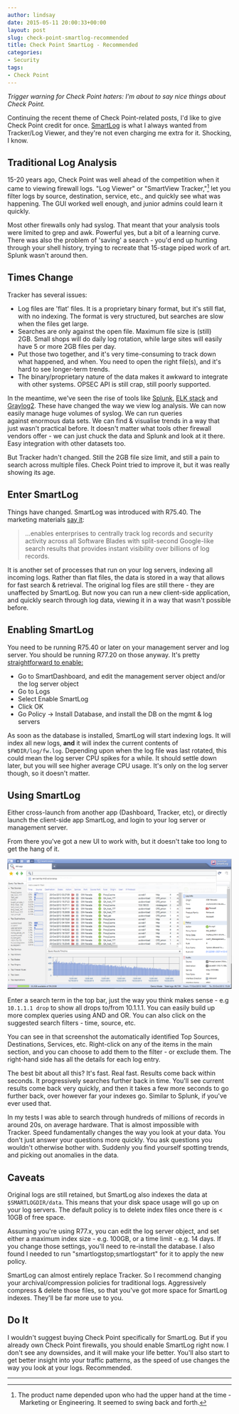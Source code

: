 ```yaml
---
author: lindsay
date: 2015-05-11 20:00:33+00:00
layout: post
slug: check-point-smartlog-recommended
title: Check Point SmartLog - Recommended
categories:
- Security
tags:
- Check Point
---
```


_Trigger warning for Check Point haters: I'm about to say nice things about Check Point._

Continuing the recent theme of Check Point-related posts, I'd like to give Check Point credit for once. [SmartLog](https://www.checkpoint.com/products/logging-status-featuring-smartlog/index.html) is what I always wanted from Tracker/Log Viewer, and they're not even charging me extra for it. Shocking, I know.

## Traditional Log Analysis

15-20 years ago, Check Point was well ahead of the competition when it came to viewing firewall logs. "Log Viewer" or "SmartView Tracker,"[^1] let you filter logs by source, destination, service, etc., and quickly see what was happening. The GUI worked well enough, and junior admins could learn it quickly.

Most other firewalls only had syslog. That meant that your analysis tools were limited to grep and awk. Powerful yes, but a bit of a learning curve. There was also the problem of 'saving' a search - you'd end up hunting through your shell history, trying to recreate that 15-stage piped work of art. Splunk wasn't around then.

## Times Change

Tracker has several issues:

* Log files are 'flat' files. It is a proprietary binary format, but it's still flat, with no indexing. The format is very structured, but searches are slow when the files get large.
* Searches are only against the open file. Maximum file size is (still) 2GB. Small shops will do daily log rotation, while large sites will easily have 5 or more 2GB files per day.
* Put those two together, and it's very time-consuming to track down what happened, and when. You need to open the right file(s), and it's hard to see longer-term trends.
* The binary/proprietary nature of the data makes it awkward to integrate with other systems. OPSEC API is still crap, still poorly supported.

In the meantime, we've seen the rise of tools like [Splunk](http://www.splunk.com/), [ELK stack](https://www.elastic.co/products) and [Graylog2](https://www.graylog.com). These have changed the way we view log analysis. We can now easily manage huge volumes of syslog. We can run queries against enormous data sets. We can find & visualise trends in a way that just wasn't practical before. It doesn't matter what tools other firewall vendors offer - we can just chuck the data and Splunk and look at it there. Easy integration with other datasets too.

But Tracker hadn't changed. Still the 2GB file size limit, and still a pain to search across multiple files. Check Point tried to improve it, but it was really showing its age.

## Enter SmartLog

Things have changed. SmartLog was introduced with R75.40. The marketing materials [say it](https://www.checkpoint.com/downloads/product-related/datasheets/smartlog-datasheet.pdf):

> ...enables enterprises to centrally track log records and security activity across all Software Blades with split-second Google-like search results that provides instant visibility over billions of log records.

It is another set of processes that run on your log servers, indexing all incoming logs. Rather than flat files, the data is stored in a way that allows for fast search & retrieval. The original log files are still there - they are unaffected by SmartLog. But now you can run a new client-side application, and quickly search through log data, viewing it in a way that wasn't possible before.

## Enabling SmartLog

You need to be running R75.40 or later on your management server and log server. You should be running R77.20 on those anyway. It's pretty [straightforward to enable:](https://sc1.checkpoint.com/documents/R77/CP_R77_Firewall_WebAdmin/92712.htm#t95391)

* Go to SmartDashboard, and edit the management server object and/or the log server object
* Go to Logs
* Select Enable SmartLog
* Click OK
* Go Policy -> Install Database, and install the DB on the mgmt & log servers

As soon as the database is installed, SmartLog will start indexing logs. It will index all new logs, **and** it will index the current contents of `$FWDIR/log/fw.log`. Depending upon when the log file was last rotated, this could mean the log server CPU spikes for a while. It should settle down later, but you will see higher average CPU usage. It's only on the log server though, so it doesn't matter.

## Using SmartLog

Either cross-launch from another app (Dashboard, Tracker, etc), or directly launch the client-side app SmartLog, and login to your log server or management server.

From there you've got a new UI to work with, but it doesn't take too long to get the hang of it.

[![SmartLog-Screenshot](/assets/2015/05/SmartLog-Screenshot.png)](/assets/2015/05/SmartLog-Screenshot.png)

Enter a search term in the top bar, just the way you think makes sense - e.g `10.1.1.1 drop` to show all drops to/from 10.1.1.1. You can easily build up more complex queries using AND and OR. You can also click on the suggested search filters - time, source, etc.

You can see in that screenshot the automatically identified Top Sources, Destinations, Services, etc. Right-click on any of the items in the main section, and you can choose to add them to the filter - or exclude them. The right-hand side has all the details for each log entry.

The best bit about all this? It's fast. Real fast. Results come back within seconds. It progressively searches further back in time. You'll see current results come back very quickly, and then it takes a few more seconds to go further back, over however far your indexes go. Similar to Splunk, if you've ever used that.

In my tests I was able to search through hundreds of millions of records in around 20s, on average hardware. That is almost impossible with Tracker. Speed fundamentally changes the way you look at your data. You don't just answer your questions more quickly. You ask questions you wouldn't otherwise bother with. Suddenly you find yourself spotting trends, and picking out anomalies in the data.

## Caveats

Original logs are still retained, but SmartLog also indexes the data at `$SMARTLOGDIR/data`. This means that your disk space usage will go up on your log servers. The default policy is to delete index files once there is < 10GB of free space.

Assuming you're using R77.x, you can edit the log server object, and set either a maximum index size - e.g. 100GB, or a time limit - e.g. 14 days. If you change those settings, you'll need to re-install the database. I also found I needed to run "smartlogstop;smartlogstart" for it to apply the new policy.

SmartLog can almost entirely replace Tracker. So I recommend changing your archival/compression policies for traditional logs. Aggressively compress & delete those files, so that you've got more space for SmartLog indexes. They'll be far more use to you.

## Do It

I wouldn't suggest buying Check Point specifically for SmartLog. But if you already own Check Point firewalls, you should enable SmartLog right now. I don't see any downsides, and it will make your life better. You'll also start to get better insight into your traffic patterns, as the speed of use changes the way you look at your logs. Recommended.

---

[^1]: The product name depended upon who had the upper hand at the time - Marketing or Engineering. It seemed to swing back and forth.
